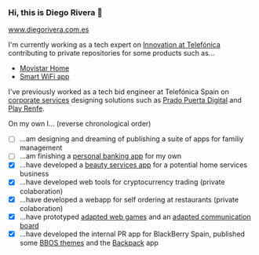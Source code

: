 ### Hi, this is Diego Rivera 👋
www.diegorivera.com.es

I'm currently working as a tech expert on [Innovation at Telefónica](https://github.com/Telefonica) contributing to private repositories for some products such as...
- [Movistar Home](https://aura.telefonica.com/movistar-home)
- [Smart WiFi app](https://www.movistar.es/particulares/movil/servicios/app-smartwifi/)

I've previously worked as a tech bid engineer at Telefónica Spain on [corporate services](https://www.telefonica.com/en/services/business-services/corporate/) designing solutions such as [Prado Puerta Digital](https://www.museodelprado.es/actualidad/noticia/el-museo-nacional-del-prado-confia-en-telefonica/8e2e93fe-d827-38c6-570f-720fb7b833cf) and [Play Renfe](https://www.renfe.com/es/en/viajar/el-viaje/on-board/playrenfe/que-es-play-renfe).

On my own I... (reverse chronological order)
- [ ] ...am designing and dreaming of publishing a suite of apps for familiy management
- [ ] ...am finishing a [personal banking app](https://github.com/diegotid/family-banking) for my own
- [x] ...have developed a [beauty services app](https://github.com/diegotid/beauty-home/blob/main/README.md) for a potential home services business
- [x] ...have developed web tools for cryptocurrency trading (private colaboration)
- [x] ...have developed a webapp for self ordering at restaurants (private colaboration)
- [x] ...have prototyped [adapted web games](https://github.com/diegotid/adapted-games-web) and an [adapted communication board](https://github.com/diegotid/adapted-comgrid-web)
- [x] ...have developed the internal PR app for BlackBerry Spain, published some [BBOS themes](https://appworld.blackberry.com/webstore/vendor/4680) and the [Backpack](https://github.com/diegotid/backpack-blackberry) app
